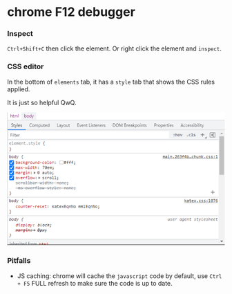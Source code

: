 # chrome F12 debugger

### Inspect

`Ctrl+Shift+C` then click the element. Or right click the element and `inspect`.

### 

### CSS editor

In the bottom of `elements` tab, it has a `style` tab that shows the CSS rules applied.

It is just so helpful QwQ.

![image-20210912155345390](chrome_debugger.assets/image-20210912155345390.png)


### Pitfalls

* JS caching: chrome will cache the `javascript` code by default, use `Ctrl + F5` FULL refresh to make sure the code is up to date.

